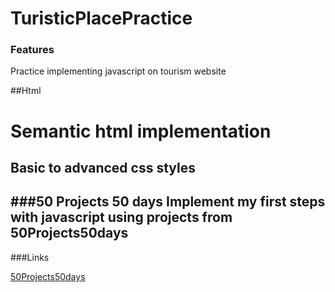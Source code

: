 # TuristicPlacePractice
### Features

Practice implementing javascript on tourism website 


##Html 

Semantic html implementation 
=============

Basic to advanced css styles 
-------------

###50 Projects 50 days
Implement my first steps with javascript using projects from 50Projects50days 
----


###Links

[50Projects50days](https://50projects50days.com/)